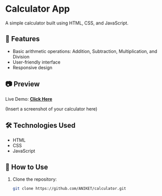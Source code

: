 # Calculator App

A simple calculator built using HTML, CSS, and JavaScript.

## 🚀 Features

- Basic arithmetic operations: Addition, Subtraction, Multiplication, and Division  
- User-friendly interface  
- Responsive design  

## 📷 Preview  

Live Demo: **[Click Here](calculator-01079.netlify.app)**  

(Insert a screenshot of your calculator here)

## 🛠️ Technologies Used

- HTML  
- CSS  
- JavaScript  

## 📌 How to Use

1. Clone the repository:  
   ```bash
   git clone https://github.com/ANIKET/calculator.git
